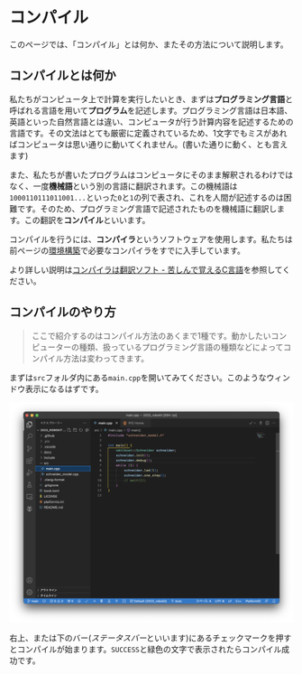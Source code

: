 # コンパイル

このページでは、「コンパイル」とは何か、またその方法について説明します。

## コンパイルとは何か

私たちがコンピュータ上で計算を実行したいとき、まずは**プログラミング言語**と呼ばれる言語を用いて**プログラム**を記述します。プログラミング言語は日本語、英語といった自然言語とは違い、コンピュータが行う計算内容を記述するための言語です。その文法はとても厳密に定義されているため、1文字でもミスがあればコンピュータは思い通りに動いてくれません。(書いた通りに動く、とも言えます)

また、私たちが書いたプログラムはコンピュータにそのまま解釈されるわけではなく、一度**機械語**という別の言語に翻訳されます。この機械語は`1000110111011001...`といった`0`と`1`の列で表され、これを人間が記述するのは困難です。そのため、プログラミング言語で記述されたものを機械語に翻訳します。この翻訳を**コンパイル**といいます。

コンパイルを行うには、**コンパイラ**というソフトウェアを使用します。私たちは前ページの[環境構築](./04-environment-setup.md)で必要なコンパイラをすでに入手しています。

より詳しい説明は[コンパイラは翻訳ソフト - 苦しんで覚えるC言語](https://9cguide.appspot.com/01-02.html)を参照してください。

## コンパイルのやり方

> ここで紹介するのはコンパイル方法のあくまで1種です。動かしたいコンピューターの種類、扱っているプログラミング言語の種類などによってコンパイル方法は変わってきます。

まずは`src`フォルダ内にある`main.cpp`を開いてみてください。このようなウィンドウ表示になるはずです。

![](./assets/open-main-cpp.png)

右上、または下のバー(*ステータスバー*といいます)にあるチェックマークを押すとコンパイルが始まります。`SUCCESS`と緑色の文字で表示されたらコンパイル成功です。
